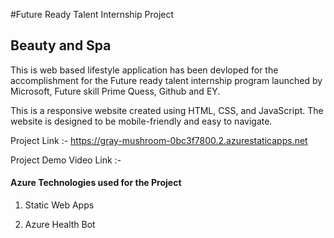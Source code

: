 #Future Ready Talent Internship Project
## Beauty and Spa

This is web based lifestyle application has been devloped for the accomplishment for the Future ready talent internship program launched by Microsoft, Future skill Prime 
Quess, Github and EY.

This is a responsive website created using HTML, CSS, and JavaScript. The website is designed to be mobile-friendly and easy to navigate.

Project Link :- https://gray-mushroom-0bc3f7800.2.azurestaticapps.net

Project Demo Video Link :- 

#### Azure Technologies used for the Project

1. Static Web Apps 

2. Azure Health Bot

